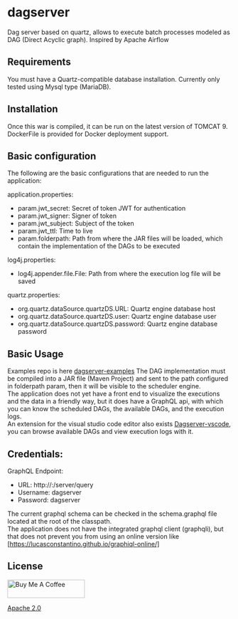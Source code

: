 # dagserver
Dag server based on quartz, allows to execute batch processes modeled as DAG (Direct Acyclic graph). Inspired by Apache Airflow

## Requirements

You must have a Quartz-compatible database installation. Currently only tested using Mysql type (MariaDB).

## Installation

Once this war is compiled, it can be run on the latest version of TOMCAT 9. 
DockerFile is provided for Docker deployment support.

## Basic configuration

The following are the basic configurations that are needed to run the application:

application.properties:  
- param.jwt_secret: Secret of token JWT for authentication  
- param.jwt_signer: Signer of token  
- param.jwt_subject: Subject of the token  
- param.jwt_ttl: Time to live  
- param.folderpath: Path from where the JAR files will be loaded, which contain the implementation of the DAGs to be executed  
	  
log4j.properties:  
- log4j.appender.file.File: Path from where the execution log file will be saved  
	
	
quartz.properties:  
- org.quartz.dataSource.quartzDS.URL: Quartz engine database host  
- org.quartz.dataSource.quartzDS.user: Quartz engine database user  
- org.quartz.dataSource.quartzDS.password: Quartz engine database password  
	
## Basic Usage

Examples repo is here [dagserver-examples](https://github.com/maximolira/dagserver-examples)
The DAG implementation must be compiled into a JAR file (Maven Project) and sent to the path configured in folderpath param, then it will be visible to the scheduler engine.  
The application does not yet have a front end to visualize the executions and the data in a friendly way, but it does have a GraphQL api, with which you can know the scheduled DAGs, the available DAGs, and the execution logs.  
An extension for the visual studio code editor also exists [Dagserver-vscode](https://github.com/maximolira/dagserver-vscode), you can browse available DAGs and view execution logs with it.  
  
## Credentials:

GraphQL Endpoint:  
  
- URL: http://<serverhost>:<serverport>/server/query  
- Username: dagserver  
- Password: dagserver  
  
The current graphql schema can be checked in the schema.graphql file located at the root of the classpath.  
The application does not have the integrated graphql client (graphqli), but that does not prevent you from using an online version like [https://lucasconstantino.github.io/graphiql-online/] 


## License

<a href="https://www.buymeacoffee.com/maximolira" target="_blank"><img src="https://cdn.buymeacoffee.com/buttons/default-orange.png" alt="Buy Me A Coffee" height="41" width="174"></a>

  [Apache 2.0](LICENSE)